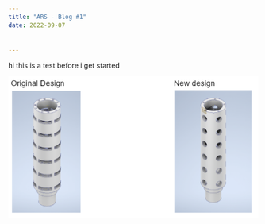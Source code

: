 ```yaml
---
title: "ARS - Blog #1"
date: 2022-09-07


---
```



hi this is a test before i get started

<img src="/assets/images/design.png" alt="">
